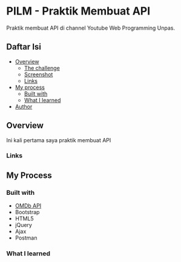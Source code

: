 # PILM - Praktik Membuat API

Praktik membuat API di channel Youtube Web Programming Unpas.

## Daftar Isi

- [Overview](#overview)
  - [The challenge](#the-challenge)
  - [Screenshot](#screenshot)
  - [Links](#links)
- [My process](#my-process)
  - [Built with](#built-with)
  - [What I learned](#what-i-learned)
- [Author](#author)

## Overview

Ini kali pertama saya praktik membuat API

### Links

## My Process

### Built with

- [OMDb API](https://www.omdbapi.com/)
- Bootstrap
- HTML5
- jQuery
- Ajax
- Postman

### What I learned
